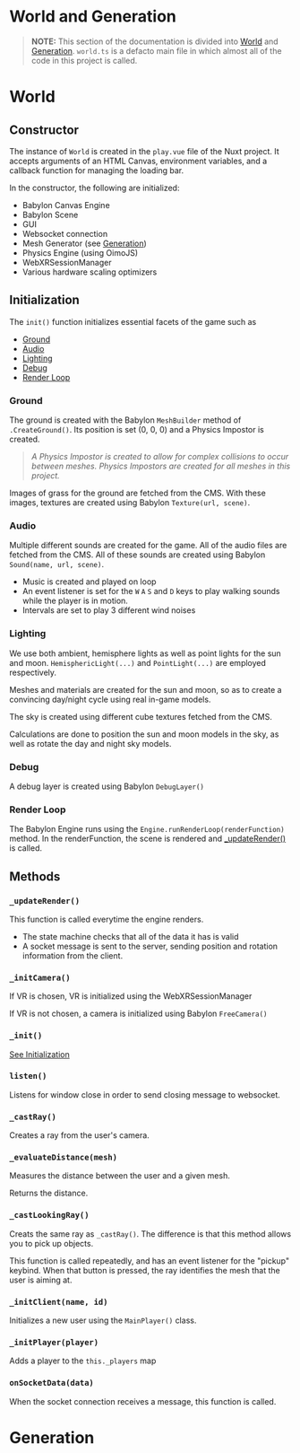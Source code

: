 # World and Generation

> **NOTE:** This section of the documentation is divided into [World](#world) and [Generation](#generation). `world.ts` is a defacto main file in which almost all of the code in this project is called.

# World

## Constructor

The instance of `World` is created in the `play.vue` file of the Nuxt project. It accepts arguments of an HTML Canvas, environment variables, and a callback function for managing the loading bar.

In the constructor, the following are initialized:

- Babylon Canvas Engine
- Babylon Scene
- GUI
- Websocket connection
- Mesh Generator (see [Generation](#Generation))
- Physics Engine (using OimoJS)
- WebXRSessionManager
- Various hardware scaling optimizers

## Initialization

The `init()` function initializes essential facets of the game such as

- [Ground](#ground)
- [Audio](#audio)
- [Lighting](#lighting)
- [Debug](#debug)
- [Render Loop](#render-loop)

### Ground

The ground is created with the Babylon `MeshBuilder` method of `.CreateGround()`. Its position is set (0, 0, 0) and a Physics Impostor is created.

> _A Physics Impostor is created to allow for complex collisions to occur between meshes. Physics Impostors are created for all meshes in this project._

Images of grass for the ground are fetched from the CMS. With these images, textures are created using Babylon `Texture(url, scene)`.

### Audio

Multiple different sounds are created for the game. All of the audio files are fetched from the CMS. All of these sounds are created using Babylon `Sound(name, url, scene)`.

- Music is created and played on loop
- An event listener is set for the `W` `A` `S` and `D` keys to play walking sounds while the player is in motion.
- Intervals are set to play 3 different wind noises

### Lighting

We use both ambient, hemisphere lights as well as point lights for the sun and moon. `HemisphericLight(...)` and `PointLight(...)` are employed respectively.

Meshes and materials are created for the sun and moon, so as to create a convincing day/night cycle using real in-game models.

The sky is created using different cube textures fetched from the CMS.

Calculations are done to position the sun and moon models in the sky, as well as rotate the day and night sky models.

### Debug

A debug layer is created using Babylon `DebugLayer()`

### Render Loop

The Babylon Engine runs using the `Engine.runRenderLoop(renderFunction)` method. In the renderFunction, the scene is rendered and [\_updateRender()](#_updaterender) is called.

## Methods

### `_updateRender()`

This function is called everytime the engine renders.

- The state machine checks that all of the data it has is valid
- A socket message is sent to the server, sending position and rotation information from the client.

### `_initCamera()`

If VR is chosen, VR is initialized using the WebXRSessionManager

If VR is not chosen, a camera is initialized using Babylon `FreeCamera()`

### `_init()`

[See Initialization](#initialization)

### `listen()`

Listens for window close in order to send closing message to websocket.

### `_castRay()`

Creates a ray from the user's camera.

### `_evaluateDistance(mesh)`

Measures the distance between the user and a given mesh.

Returns the distance.

### `_castLookingRay()`

Creats the same ray as `_castRay()`. The difference is that this method allows you to pick up objects.

This function is called repeatedly, and has an event listener for the "pickup" keybind. When that button is pressed, the ray identifies the mesh that the user is aiming at.

### `_initClient(name, id)`

Initializes a new user using the `MainPlayer()` class.

### `_initPlayer(player)`

Adds a player to the `this._players` map

### `onSocketData(data)`

When the socket connection receives a message, this function is called.

# Generation
